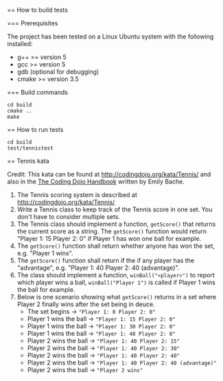 == How to build tests

=== Prerequisites

The project has been tested on a Linux Ubuntu system with the following installed:

* g++   >= version 5   
* gcc   >= version 5   
* gdb (optional for debugging)  
* cmake >= version 3.5 

=== Build commands

    cd build
    cmake ..
    make

== How to run tests

    cd build
    test/tennistest

== Tennis kata

Credit: This kata can be found at http://codingdojo.org/kata/Tennis/ and also in the [The Coding Dojo Handbook](https://leanpub.com/codingdojohandbook) written by Emily Bache.

1. The Tennis scoring system is described at http://codingdojo.org/kata/Tennis/ 
1. Write a Tennis class to keep track of the Tennis score in one set. You don't have to consider multiple sets.
1. The Tennis class should implement a function, `getScore()` that returns the current score as a string. The `getScore()` function would return "Player 1: 15 Player 2: 0" if Player 1 has won one ball for example. 
1. The `getScore()` function shall return whether anyone has won the set, e.g. "Player 1 wins".
1. The `getScore()` function shall return if the if any player has the "advantage", e.g. "Player 1: 40 Player 2: 40 (advantage)". 
1. The class should implement a function, `winBall("<player>")` to report which player wins a ball, `winBall("Player 1")` is called if Player 1 wins the ball for example. 
1. Below is one scenario showing what `getScore()` returns in a set where Player 2 finally wins after the set being in deuce.
   * The set begins -> `"Player 1: 0 Player 2: 0"`
   * Player 1 wins the ball -> `"Player 1: 15 Player 2: 0"`
   * Player 1 wins the ball -> `"Player 1: 30 Player 2: 0"`
   * Player 1 wins the ball -> `"Player 1: 40 Player 2: 0"`
   * Player 2 wins the ball -> `"Player 1: 40 Player 2: 15"`
   * Player 2 wins the ball -> `"Player 1: 40 Player 2: 30"`
   * Player 2 wins the ball -> `"Player 1: 40 Player 2: 40"`
   * Player 2 wins the ball -> `"Player 1: 40 Player 2: 40 (advantage)"`
   * Player 2 wins the ball -> `"Player 2 wins"`
